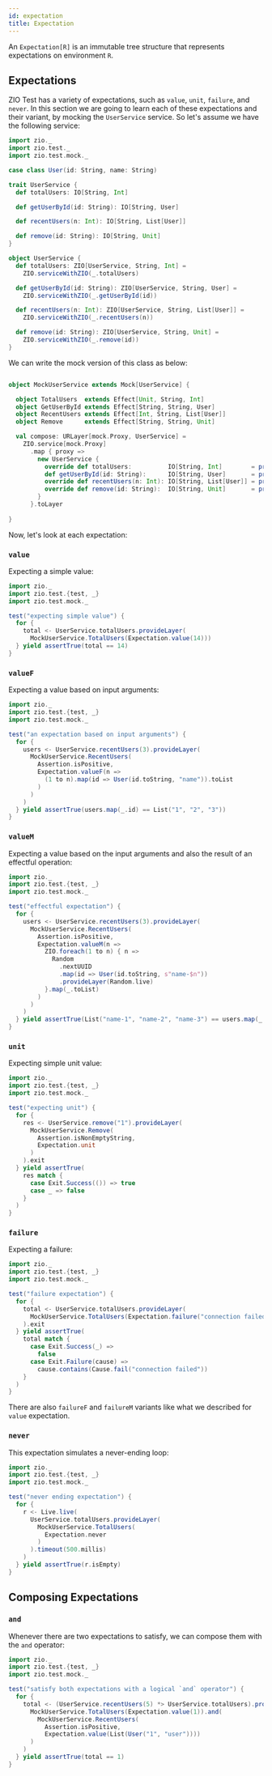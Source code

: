 ```yaml
---
id: expectation
title: Expectation
---
```


An `Expectation[R]` is an immutable tree structure that represents expectations on environment `R`.

## Expectations

ZIO Test has a variety of expectations, such as `value`, `unit`, `failure`, and `never`. In this section we are going to learn each of these expectations and their variant, by mocking the `UserService` service. So let's assume we have the following service:

```scala mdoc:silent
import zio._
import zio.test._
import zio.test.mock._

case class User(id: String, name: String)

trait UserService {
  def totalUsers: IO[String, Int]

  def getUserById(id: String): IO[String, User]

  def recentUsers(n: Int): IO[String, List[User]]

  def remove(id: String): IO[String, Unit]
}

object UserService {
  def totalUsers: ZIO[UserService, String, Int] =
    ZIO.serviceWithZIO(_.totalUsers)

  def getUserById(id: String): ZIO[UserService, String, User] =
    ZIO.serviceWithZIO(_.getUserById(id))

  def recentUsers(n: Int): ZIO[UserService, String, List[User]] =
    ZIO.serviceWithZIO(_.recentUsers(n))

  def remove(id: String): ZIO[UserService, String, Unit] =
    ZIO.serviceWithZIO(_.remove(id))
}
```

We can write the mock version of this class as below:

```scala mdoc:silent

object MockUserService extends Mock[UserService] {

  object TotalUsers  extends Effect[Unit, String, Int]
  object GetUserById extends Effect[String, String, User]
  object RecentUsers extends Effect[Int, String, List[User]]
  object Remove      extends Effect[String, String, Unit]

  val compose: URLayer[mock.Proxy, UserService] =
    ZIO.service[mock.Proxy]
      .map { proxy =>
        new UserService {
          override def totalUsers:          IO[String, Int]        = proxy(TotalUsers)
          def getUserById(id: String):      IO[String, User]       = proxy(GetUserById, id)
          override def recentUsers(n: Int): IO[String, List[User]] = proxy(RecentUsers, n)
          override def remove(id: String):  IO[String, Unit]       = proxy(Remove, id)
        }
      }.toLayer
      
}
```

Now, let's look at each expectation:

### `value`

Expecting a simple value:

```scala mdoc:compile-only
import zio._
import zio.test.{test, _}
import zio.test.mock._

test("expecting simple value") {
  for {
    total <- UserService.totalUsers.provideLayer(
      MockUserService.TotalUsers(Expectation.value(14)))
  } yield assertTrue(total == 14)
} 
```

### `valueF`

Expecting a value based on input arguments:

```scala mdoc:silent
import zio._
import zio.test.{test, _}
import zio.test.mock._

test("an expectation based on input arguments") {
  for {
    users <- UserService.recentUsers(3).provideLayer(
      MockUserService.RecentUsers(
        Assertion.isPositive,
        Expectation.valueF(n =>
          (1 to n).map(id => User(id.toString, "name")).toList
        )
      )
    )
  } yield assertTrue(users.map(_.id) == List("1", "2", "3"))
}
```

### `valueM`

Expecting a value based on the input arguments and also the result of an effectful operation:

```scala mdoc:compile-only
import zio._
import zio.test.{test, _}
import zio.test.mock._

test("effectful expectation") {
  for {
    users <- UserService.recentUsers(3).provideLayer(
      MockUserService.RecentUsers(
        Assertion.isPositive,
        Expectation.valueM(n =>
          ZIO.foreach(1 to n) { n =>
            Random
              .nextUUID
              .map(id => User(id.toString, s"name-$n"))
              .provideLayer(Random.live)
          }.map(_.toList)
        )
      )
    )
  } yield assertTrue(List("name-1", "name-2", "name-3") == users.map(_.name))
} 
```

### `unit`

Expecting simple unit value:

```scala mdoc:compile-only
import zio._
import zio.test.{test, _}
import zio.test.mock._

test("expecting unit") {
  for {
    res <- UserService.remove("1").provideLayer(
      MockUserService.Remove(
        Assertion.isNonEmptyString,
        Expectation.unit
      )
    ).exit
  } yield assertTrue(
    res match {
      case Exit.Success(()) => true
      case _ => false
    }
  )
}
```

### `failure`

Expecting a failure:

```scala mdoc:compile-only
import zio._
import zio.test.{test, _}
import zio.test.mock._

test("failure expectation") {
  for {
    total <- UserService.totalUsers.provideLayer(
      MockUserService.TotalUsers(Expectation.failure("connection failed"))
    ).exit
  } yield assertTrue(
    total match {
      case Exit.Success(_) =>
        false
      case Exit.Failure(cause) =>
        cause.contains(Cause.fail("connection failed"))
    }
  )
}
```

There are also `failureF` and `failureM` variants like what we described for `value` expectation.

### `never`

This expectation simulates a never-ending loop:

```scala mdoc:compile-only
import zio._
import zio.test.{test, _}
import zio.test.mock._

test("never ending expectation") {
  for {
    r <- Live.live(
      UserService.totalUsers.provideLayer(
        MockUserService.TotalUsers(
          Expectation.never
        )
      ).timeout(500.millis)
    )
  } yield assertTrue(r.isEmpty)
}
```

## Composing Expectations

### `and`

Whenever there are two expectations to satisfy, we can compose them with the `and` operator:

```scala mdoc:compile-only
import zio._
import zio.test.{test, _}
import zio.test.mock._

test("satisfy both expectations with a logical `and` operator") {
  for {
    total <- (UserService.recentUsers(5) *> UserService.totalUsers).provideLayer(
      MockUserService.TotalUsers(Expectation.value(1)).and(
        MockUserService.RecentUsers(
          Assertion.isPositive,
          Expectation.value(List(User("1", "user"))))
      )
    )
  } yield assertTrue(total == 1)
}
```